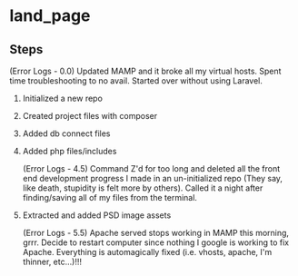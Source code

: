 # land_page

## Steps  

   (Error Logs - 0.0) Updated MAMP and it broke all my virtual hosts. Spent time 
                      troubleshooting to no avail. Started over without using Laravel.   
1) Initialized a new repo
2) Created project files with composer
3) Added db connect files
4) Added php files/includes

   (Error Logs - 4.5) Command Z'd for too long and deleted all the front end development 
                      progress I made in an un-initialized repo (They say, like death, 
                      stupidity is felt more by others). Called it a night after finding/saving 
                      all of my files from the terminal.
             
5) Extracted and added PSD image assets

   (Error Logs - 5.5) Apache served stops working in MAMP this morning, grrr. Decide to restart
                      computer since nothing I google is working to fix Apache. Everything is 
                      automagically fixed (i.e. vhosts, apache, I'm thinner, etc...)!!!